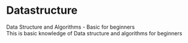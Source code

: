 # Datastructure
Data Structure and Algorithms - Basic for beginners  
This is basic knowledge of Data structure and algorithms for beginners
